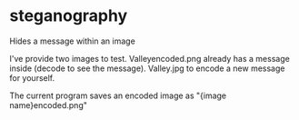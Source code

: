 # steganography
Hides a message within an image

I've provide two images to test. 
Valleyencoded.png already has a message inside (decode to see the message).
Valley.jpg to encode a new message for yourself. 

The current program saves an encoded image as "{image name}encoded.png"
